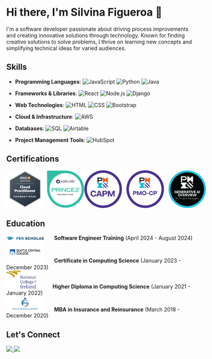 # Hi there, I'm Silvina Figueroa 👋

I'm a software developer passionate about driving process improvements and creating innovative solutions through technology. Known for finding creative solutions to solve problems, I thrive on learning new concepts and simplifying technical ideas for varied audiences.

## Skills
- **Programming Languages**:
  ![JavaScript](https://img.shields.io/badge/-JavaScript-333333?style=flat&logo=javascript)
  ![Python](https://img.shields.io/badge/-Python-333333?style=flat&logo=python)
  ![Java](https://img.shields.io/badge/-Java-333333?style=flat&logo=java)

- **Frameworks & Libraries**:
  ![React](https://img.shields.io/badge/-React-333333?style=flat&logo=react)
  ![Node.js](https://img.shields.io/badge/-Node.js-333333?style=flat&logo=node.js)
  ![Django](https://img.shields.io/badge/-Django-333333?style=flat&logo=django)

- **Web Technologies**:
  ![HTML](https://img.shields.io/badge/-HTML-333333?style=flat&logo=html5)
  ![CSS](https://img.shields.io/badge/-CSS-333333?style=flat&logo=css3)
  ![Bootstrap](https://img.shields.io/badge/-Bootstrap-333333?style=flat&logo=bootstrap)

- **Cloud & Infrastructure**:
  ![AWS](https://img.shields.io/badge/-AWS-333333?style=flat&logo=amazon-aws)

- **Databases**:
  ![SQL](https://img.shields.io/badge/-SQL-333333?style=flat&logo=postgresql)
  ![Airtable](https://img.shields.io/badge/-Airtable-333333?style=flat&logo=airtable)

- **Project Management Tools**:
  ![HubSpot](https://img.shields.io/badge/-HubSpot-333333?style=flat&logo=hubspot)

## Certifications
<div style="display : flex; justify-content: space-around">
  <img src="AWS.png" alt="AWS Certified Cloud Practitioner" width="100"/>&nbsp;&nbsp;
  <img src="PRINCE-2-badge.png" alt="PRINCE2" width="100"/>
  <img src="pmi-capm.png" alt="CAPM" width="100"/>&nbsp;&nbsp;&nbsp;
  <img src="pmo-cp.png" alt="PMO-CP" width="100"/>&nbsp;&nbsp;&nbsp;
  <img src="AI-PMI.png" alt="PMI-AI" width="100"/>&nbsp;&nbsp;
</div>

## Education
<div style="display: table; width: 100%; border-collapse: collapse; background: none;">
  <div style="display: table-row; border: none; background: none;">
    <div style="display: table-cell; border: none; width: 150px;">
      <img src="perscholas-logo.svg" alt="Per Scholas" width="100"/> &nbsp;&nbsp;&nbsp;&nbsp;&nbsp;
      <b>Software Engineer Training</b> (April 2024 - August 2024)
    </div>
  </div>
  <div style="display: table-row; border: none; background: none;">
    <div style="display: table-cell; border: none; width: 150px;">
      <img src="SeattleCentral.png" alt="Seattle Central College" width="100"/>  &nbsp;&nbsp;&nbsp;&nbsp;&nbsp;
      <b>Certificate in Computing Science</b> (January 2023 - December 2023)
    </div>
  </div>
  <div style="display: table-row; border: none; background: none;">
    <div style="display: table-cell; border: none; width: 50px;">
      <img src="NCI-Logo.svg" alt="National College of Ireland" width="80"/>  &nbsp;&nbsp;&nbsp;&nbsp;&nbsp;&nbsp;&nbsp;&nbsp;&nbsp;
      <b>Higher Diploma in Computing Science</b> (January 2021 - January 2022)
    </div>
  </div>
  <div style="display: table-row; border: none; background: none;">
    <div style="display: table-cell; border: none; width: 150px;">
      <img src="funenseg-logo.png" alt="National Insurance School" width="100"/>  &nbsp;&nbsp;&nbsp;&nbsp;&nbsp;
      <b>MBA in Insurance and Reinsurance</b> (March 2018 - December 2020)
    </div>
  </div>
</div>

## Let's Connect
<p>
  <a href="https://www.linkedin.com/in/silvinasfigueroa" target="_blank">
    <img src="https://img.shields.io/badge/-LinkedIn-0077B5?style=flat&logo=linkedin&logoColor=white" width="80" />
  </a>
  <a href="mailto:silvina.sfigueroa@gmail.com">
    <img src="https://img.shields.io/badge/-Email-D14836?style=flat&logo=gmail&logoColor=white" width="65" />
  </a>
</p>
